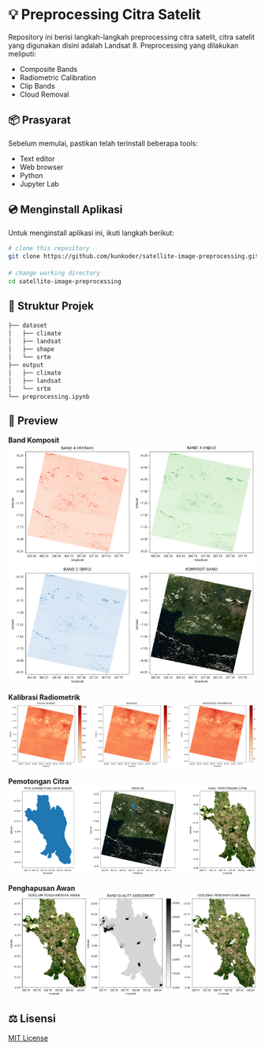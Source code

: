 # :bulb: Preprocessing Citra Satelit

Repository ini berisi langkah-langkah preprocessing citra satelit, citra satelit yang digunakan disini adalah Landsat 8. Preprocessing yang dilakukan meliputi:
* Composite Bands
* Radiometric Calibration
* Clip Bands
* Cloud Removal

## :package: Prasyarat

Sebelum memulai, pastikan telah terinstall beberapa tools:
* Text editor
* Web browser
* Python
* Jupyter Lab

## :cd: Menginstall Aplikasi

Untuk menginstall aplikasi ini, ikuti langkah berikut:

```bash
# clone this repository
git clone https://github.com/kunkoder/satellite-image-preprocessing.git

# change working directory
cd satellite-image-preprocessing
```

## :open_file_folder: Struktur Projek

```text
├── dataset
│   ├── climate
│   ├── landsat
│   ├── shape
│   └── srtm
├── output
│   ├── climate
│   ├── landsat
│   └── srtm
└── preprocessing.ipynb
```

## :eyes: Preview

**Band Komposit**<br>
![alt text](https://raw.githubusercontent.com/kunkoder/satellite-image-preprocessing/main/images/composite-bands.png)

**Kalibrasi Radiometrik**<br>
![alt text](https://raw.githubusercontent.com/kunkoder/satellite-image-preprocessing/main/images/thermal-calibration.png)

**Pemotongan Citra**<br>
![alt text](https://raw.githubusercontent.com/kunkoder/satellite-image-preprocessing/main/images/clip-bands.png)

**Penghapusan Awan**<br>
![alt text](https://raw.githubusercontent.com/kunkoder/satellite-image-preprocessing/main/images/cloud-removal.png)

## :balance_scale: Lisensi

[MIT License](https://github.com/kunkoder/espeka/blob/main/LICENSE)
